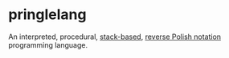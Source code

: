 # pringlelang

An interpreted, procedural, [stack-based](https://en.wikipedia.org/wiki/Stack-oriented_programming), [reverse Polish notation](https://en.wikipedia.org/wiki/Reverse_Polish_notation) programming language.
